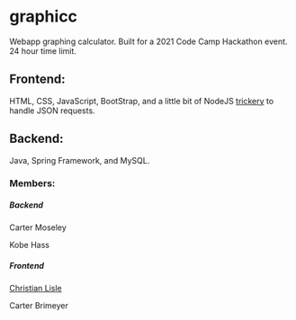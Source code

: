 # graphicc
Webapp graphing calculator.
Built for a 2021 Code Camp Hackathon event. 24 hour time limit.

## Frontend:
HTML, CSS, JavaScript, BootStrap, and a little bit of NodeJS [trickery](https://stackoverflow.com/a/43268098/10475867) to handle JSON requests.

## Backend:
Java, Spring Framework, and MySQL.

### Members:
##### Backend
Carter Moseley

Kobe Hass
##### Frontend
[Christian Lisle](http://christianlisle.com)

Carter Brimeyer
